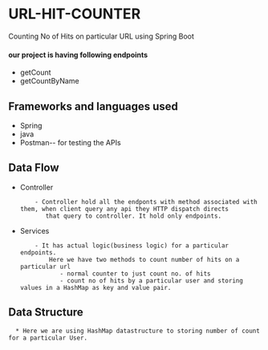 # URL-HIT-COUNTER
Counting No of Hits on particular URL using Spring Boot


#### our project is having following endpoints
   * getCount
   * getCountByName

## Frameworks and languages used
* Spring
* java
* Postman-- for testing the APIs


## Data Flow
 * Controller
   ```
       - Controller hold all the endponts with method associated with them, when client query any api they HTTP dispatch directs
          that query to controller. It hold only endpoints.
   ```
* Services
  ```
      - It has actual logic(business logic) for a particular endpoints. 
          Here we have two methods to count number of hits on a  particular url
             - normal counter to just count no. of hits
             - count no of hits by a particular user and storing values in a HashMap as key and value pair.
  ```   
 
 ## Data Structure
 ```
   * Here we are using HashMap datastructure to storing number of count for a particular User.
```

